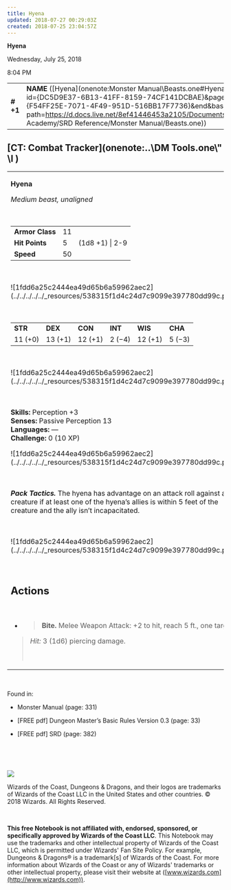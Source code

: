 ```yaml
---
title: Hyena
updated: 2018-07-27 00:29:03Z
created: 2018-07-25 23:04:57Z
---
```


**Hyena**

Wednesday, July 25, 2018

8:04 PM

|           |                                                                                                                                                                                                                                                                                          |        |       |       |     |       |       |
|-----------|------------------------------------------------------------------------------------------------------------------------------------------------------------------------------------------------------------------------------------------------------------------------------------------|--------|-------|-------|-----|-------|-------|
| **\# +1** | **NAME** ([Hyena](onenote:Monster Manual\\Beasts.one#Hyena&section-id={DC5D9E37-6B13-41FF-8159-74CF141DCBAE}&page-id={F54FF25E-7071-4F49-951D-516BB17F7736}&end&base-path=https://d.docs.live.net/8ef41446453a2105/Documents/Adventure Academy/SRD Reference/Monster Manual/Beasts.one)) | **11** | **5** | **5** | \-  | Notes | 10 XP |

## [CT: Combat Tracker](onenote:..\\DM Tools.one\\" \l )

<table><tbody><tr class="odd"><td><p><strong>Hyena</strong></p><p><em>Medium beast, unaligned</em></p><p> </p><table><tbody><tr class="odd"><td><strong>Armor Class</strong></td><td>11</td><td> </td></tr><tr class="even"><td><strong>Hit Points</strong></td><td>5</td><td>(1d8 +1) | 2-9</td></tr><tr class="odd"><td><strong>Speed</strong></td><td>50</td><td> </td></tr></tbody></table><p> </p><p>![1fdd6a25c2444ea49d65b6a59962aec2](../../../../../_resources/538315f1d4c24d7c9099e397780dd99c.png)</p><p> </p><table><tbody><tr class="odd"><td><strong>STR</strong></td><td><strong>DEX</strong></td><td><strong>CON</strong></td><td><strong>INT</strong></td><td><strong>WIS</strong></td><td><strong>CHA</strong></td></tr><tr class="even"><td>11 (+0)</td><td>13 (+1)</td><td>12 (+1)</td><td>2 (−4)</td><td>12 (+1)</td><td>5 (−3)</td></tr></tbody></table><p> </p><p>![1fdd6a25c2444ea49d65b6a59962aec2](../../../../../_resources/538315f1d4c24d7c9099e397780dd99c.png)</p><p> </p><p><strong>Skills:</strong> Perception +3<br />
<strong>Senses:</strong> Passive Perception 13<br />
<strong>Languages:</strong> —<br />
<strong>Challenge:</strong> 0 (10 XP)</p><p>![1fdd6a25c2444ea49d65b6a59962aec2](../../../../../_resources/538315f1d4c24d7c9099e397780dd99c.png)</p><p> </p><p><em><strong>Pack Tactics.</strong></em> The hyena has advantage on an attack roll against a creature if at least one of the hyena’s allies is within 5 feet of the creature and the ally isn’t incapacitated.</p><p> </p><p>![1fdd6a25c2444ea49d65b6a59962aec2](../../../../../_resources/538315f1d4c24d7c9099e397780dd99c.png)</p><p> </p><h2 id="actions"><strong>Actions</strong></h2><p> </p><ul><li><blockquote><p><strong>Bite.</strong> Melee Weapon Attack: +2 to hit, reach 5 ft., one target.</p></blockquote></li></ul><blockquote><p><em>Hit:</em> 3 (1d6) piercing damage.</p><p> </p></blockquote></td></tr></tbody></table>

 

Found in:

-   Monster Manual (page: 331)

-   \[FREE pdf\] Dungeon Master’s Basic Rules Version 0.3 (page: 33)

-   \[FREE pdf\] SRD (page: 382)

 

 

![](tmp\media\image2.png)

Wizards of the Coast, Dungeons & Dragons, and their logos are trademarks of Wizards of the Coast LLC in the United States and other countries. © 2018 Wizards. All Rights Reserved.

 

**This free Notebook is not affiliated with, endorsed, sponsored, or specifically approved by Wizards of the Coast LLC**. This Notebook may use the trademarks and other intellectual property of Wizards of the Coast LLC, which is permitted under Wizards' Fan Site Policy. For example, Dungeons & Dragons® is a trademark\[s\] of Wizards of the Coast. For more information about Wizards of the Coast or any of Wizards' trademarks or other intellectual property, please visit their website at ([www.wizards.com](http://www.wizards.com)).
